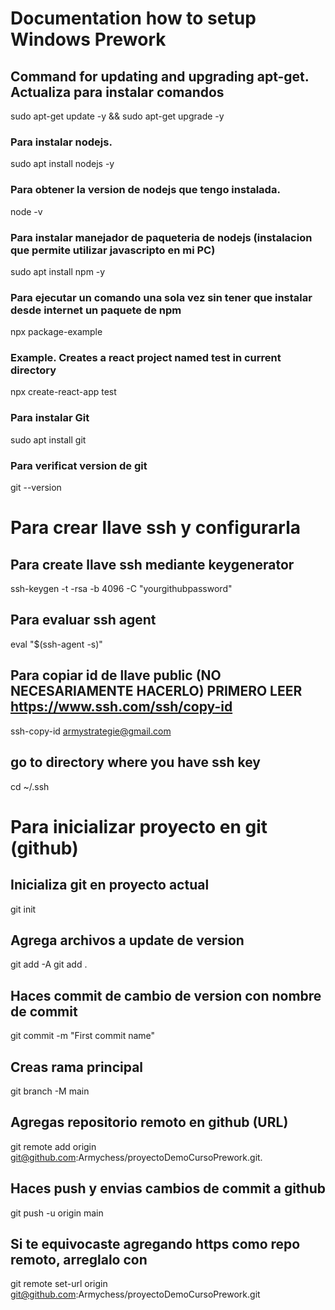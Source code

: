# Documentation how to setup Windows Prework
## Command for updating and upgrading apt-get. Actualiza para instalar comandos
sudo apt-get update -y && sudo apt-get upgrade -y
### Para instalar nodejs.
sudo apt install nodejs -y
### Para obtener la version de nodejs que tengo instalada.
node -v
### Para instalar manejador de paqueteria de nodejs (instalacion que permite utilizar javascripto en mi PC)
sudo apt install npm -y
### Para ejecutar un comando una sola vez sin tener que instalar desde internet un paquete de npm
npx package-example
### Example. Creates a react project named test in current directory
npx create-react-app test
### Para instalar Git
sudo apt install git
### Para verificat version de git
git --version

# Para crear llave ssh y configurarla
## Para create llave ssh mediante keygenerator
ssh-keygen -t -rsa -b 4096 -C "yourgithubpassword"
## Para evaluar ssh agent
eval "$(ssh-agent -s)"
## Para copiar id de llave public (NO NECESARIAMENTE HACERLO) PRIMERO LEER https://www.ssh.com/ssh/copy-id
ssh-copy-id armystrategie@gmail.com
## go to directory where you have ssh key
cd ~/.ssh

# Para inicializar proyecto en git (github)
## Inicializa git en proyecto actual
git init
## Agrega archivos a update de version
git add -A
git add .
## Haces commit de cambio de version con nombre de commit
git commit -m "First commit name"
## Creas rama principal
git branch -M main
## Agregas repositorio remoto en github (URL)
git remote add origin git@github.com:Armychess/proyectoDemoCursoPrework.git.
## Haces push y envias cambios de commit a github
git push -u origin main

## Si te equivocaste agregando https como repo remoto, arreglalo con
git remote set-url origin git@github.com:Armychess/proyectoDemoCursoPrework.git